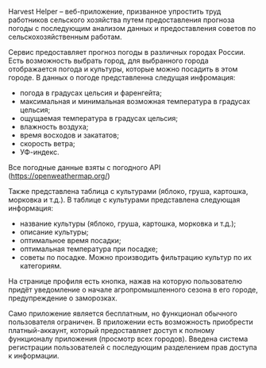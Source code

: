 Harvest Helper – веб-приложение, призванное упростить труд работников сельского хозяйства путем предоставления прогноза погоды
с последующим анализом данных и предоставления советов по сельскохозяйственным работам. 

Сервис предоставляет прогноз погоды в различных городах России. Есть возможность выбрать город, 
для выбранного города отображается погода и культуры, которые можно посадить в этом городе.
В данных о погоде представленна следущая инфромация:
- погода в градусах цельсия и фаренгейта;
- максимальная и минимальная возможная температура в градусах цельсия;
-  ощущаемая температура в градусах цельсия;
-  влажность воздуха;
-  время восходов и закататов;
-  скорость ветра;
-  УФ-индекс.

Все погодные данные взяты с погодного API (https://openweathermap.org/)

Также представлена таблица с культурами (яблоко, груша, картошка, морковка и т.д.). 
В таблице с культурами представлена следующая информация:
- название культуры (яблоко, груша, картошка, морковка и т.д.);
- описание культуры;
- оптимальное время посадки;
- оптимальная температура при посадке;
- советы по посадке.
Можно производить фильтрацию культур по их категориям.

На странице профиля есть кнопка, нажав на которую пользователю придёт уведомление о начале агропромышленного сезона в его городе, 
предупреждение о заморозках. 

Само приложение является бесплатным, но функционал обычного пользователя ограничен. 
В приложении есть возможность приобрести платный-аккаунт, который предоставляет доступ к полному функционалу приложения (просмотр всех городов). 
Введена система регистрации пользователей с последующим разделением прав доступа к информации.

 
